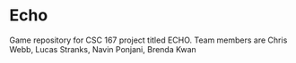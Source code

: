 Echo
====

Game repository for CSC 167 project titled ECHO. Team members are Chris Webb, Lucas Stranks, Navin Ponjani, Brenda Kwan